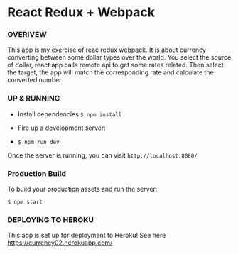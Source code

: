 # React Redux + Webpack

### OVERIVEW
This app is my exercise of reac redux webpack. It is about currency converting between some dollar types over the world. You select the source of dollar, react app calls remote api to get some rates related. Then select the target, the app will match the corresponding rate and calculate the converted number.

### UP & RUNNING
* Install dependencies
`$ npm install` 

* Fire up a development server:
* `$ npm run dev`

Once the server is running, you can visit `http://localhost:8080/`

### Production Build

To build your production assets and run the server:
```
$ npm start
```

### DEPLOYING TO HEROKU
This app is set up for deployment to Heroku!
See here https://currency02.herokuapp.com/
